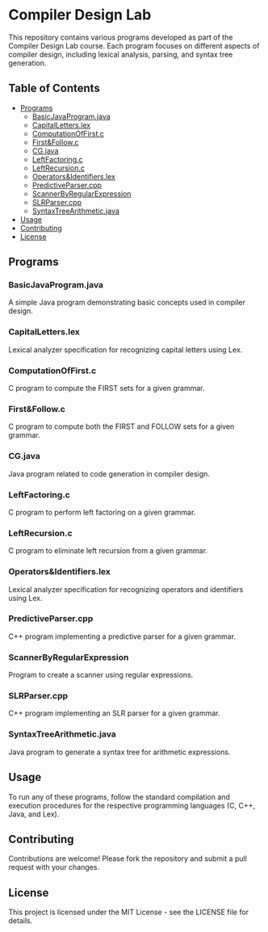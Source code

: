 # Compiler Design Lab

This repository contains various programs developed as part of the Compiler Design Lab course. Each program focuses on different aspects of compiler design, including lexical analysis, parsing, and syntax tree generation.

## Table of Contents

- [Programs](#programs)
  - [BasicJavaProgram.java](#basicjavaprogramjava)
  - [CapitalLetters.lex](#capitalletterslex)
  - [ComputationOfFirst.c](#computationoffirstc)
  - [First&Follow.c](#firstfollowc)
  - [CG.java](#cgjava)
  - [LeftFactoring.c](#leftfactoringc)
  - [LeftRecursion.c](#leftrecursionc)
  - [Operators&Identifiers.lex](#operatorsidentifierslex)
  - [PredictiveParser.cpp](#predictiveparsercpp)
  - [ScannerByRegularExpression](#scannerbyregularexpression)
  - [SLRParser.cpp](#slrparsercpp)
  - [SyntaxTreeArithmetic.java](#syntaxtreearithmeticjava)
- [Usage](#usage)
- [Contributing](#contributing)
- [License](#license)

## Programs

### BasicJavaProgram.java
A simple Java program demonstrating basic concepts used in compiler design.

### CapitalLetters.lex
Lexical analyzer specification for recognizing capital letters using Lex.

### ComputationOfFirst.c
C program to compute the FIRST sets for a given grammar.

### First&Follow.c
C program to compute both the FIRST and FOLLOW sets for a given grammar.

### CG.java
Java program related to code generation in compiler design.

### LeftFactoring.c
C program to perform left factoring on a given grammar.

### LeftRecursion.c
C program to eliminate left recursion from a given grammar.

### Operators&Identifiers.lex
Lexical analyzer specification for recognizing operators and identifiers using Lex.

### PredictiveParser.cpp
C++ program implementing a predictive parser for a given grammar.

### ScannerByRegularExpression
Program to create a scanner using regular expressions.

### SLRParser.cpp
C++ program implementing an SLR parser for a given grammar.

### SyntaxTreeArithmetic.java
Java program to generate a syntax tree for arithmetic expressions.

## Usage

To run any of these programs, follow the standard compilation and execution procedures for the respective programming languages (C, C++, Java, and Lex).

## Contributing

Contributions are welcome! Please fork the repository and submit a pull request with your changes.

## License

This project is licensed under the MIT License - see the LICENSE file for details.